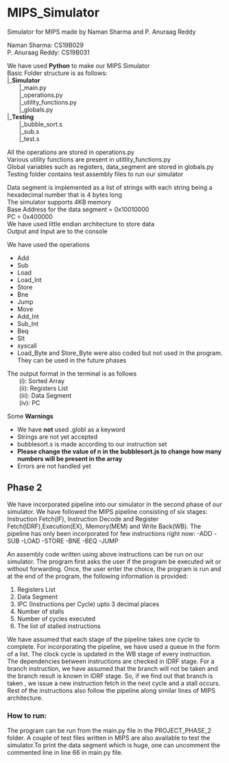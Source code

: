 # MIPS_Simulator
Simulator for MIPS made by Naman Sharma and P. Anuraag Reddy

Naman Sharma: CS19B029\
P. Anuraag Reddy: CS19B031

We have used **Python** to make our MIPS Simulator\
Basic Folder structure is as follows:\
|\_**Simulator**\
  |\_main.py\
  |\_operations.py\
  |\_utility_functions.py\
  |\_globals.py\
|\_**Testing**\
  |\_bubble_sort.s\
  |\_sub.s\
  |\_test.s

All the operations are stored in operations.py\
Various utility functions are present in utitlity_functions.py\
Global variables such as registers, data_segment are stored in globals.py\
Testing folder contains test assembly files to run our simulator

Data segment is implemented as a list of strings with each string being a hexadecimal number that is 4 bytes long\
The simulator supports 4KB memory\
Base Address for the data segment = 0x10010000\
PC = 0x400000\
We have used little endian architecture to store data\
Output and Input are to the console

We have used the operations
- Add
- Sub
- Load
- Load_Int
- Store
- Bne
- Jump
- Move
- Add_Int
- Sub_Int
- Beq
- Slt
- syscall
- Load_Byte and Store_Byte were also coded but not used in the program. They can be used in the future phases

The output format in the terminal is as follows\
  (i): Sorted Array\
  (ii): Registers List\
  (iii): Data Segment\
  (iv): PC

Some **Warnings**
- We have **not** used .globl as a keyword
- Strings are not yet accepted
- bubblesort.s is made according to our instruction set
- **Please change the value of n in the bubblesort.js to change how many numbers will be present in the array**
- Errors are not handled yet


## Phase 2

We have incorporated pipeline into our simulator in the second phase of our simulator. We have followed the MIPS
pipeline consisting of six stages: Instruction Fetch(IF), Instruction Decode and Register Fetch(IDRF),Execution(EX),
Memory(MEM) and Write Back(WB). The pipeline has only been incorporated for few instructions right now: 
-ADD
-SUB
-LOAD
-STORE
-BNE
-BEQ
-JUMP

An assembly code written using above instructions can be run on our simulator. The program first asks the user if
the program be executed wit or without forwarding. Once, the user enter the choice, the program is run and at the end
of the program, the following information is provided:
1. Registers List
2. Data Segment
3. IPC (Instructions per Cycle) upto 3 decimal places
4. Number of stalls
5. Number of cycles executed
6. The list of stalled instructions

We have assumed that each stage of the pipeline takes one cycle to complete. For incorporating the pipeline, we have
used a queue in the form of a list. The clock cycle is updated in the WB stage of every instruction. The dependencies
between instructions are checked in IDRF stage. For a branch instruction, we have assumed that the branch will not be taken
and the branch result is known in IDRF stage. So, if we find out that branch is taken , we issue a new instruction fetch 
in the next cycle and a stall occurs. Rest of the instructions also follow the pipeline along similar lines of MIPS
architecture.
### How to run:
The program can be run from the main.py file in the PROJECT_PHASE_2 folder. A couple of test files written in MIPS are also
available to test the simulator.To print the data segment which is huge, one can uncomment the commented line in line 66 
in main.py file. 
